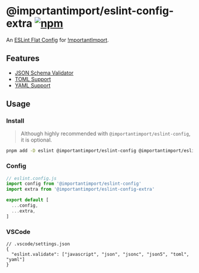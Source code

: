 # @importantimport/eslint-config-extra [![npm](https://img.shields.io/npm/v/@importantimport/eslint-config-extra)](https://npmjs.com/package/@importantimport/eslint-config-extra)

An [ESLint Flat Config](https://eslint.org/docs/latest/use/configure/configuration-files-new) for [!mportantImport](https://github.com/importantimport).

## Features

- [JSON Schema Validator](https://github.com/ota-meshi/eslint-plugin-json-schema-validator)
- [TOML Support](https://github.com/ota-meshi/eslint-plugin-toml)
- [YAML Support](https://github.com/ota-meshi/eslint-plugin-yml)

## Usage

### Install

> Although highly recommended with `@importantimport/eslint-config`, it is optional. 

```bash
pnpm add -D eslint @importantimport/eslint-config @importantimport/eslint-config-extra
```

### Config

```js
// eslint.config.js
import config from '@importantimport/eslint-config'
import extra from '@importantimport/eslint-config-extra'

export default [
  ...config,
  ...extra,
]
```

### VSCode

```jsonc
// .vscode/settings.json
{
  "eslint.validate": ["javascript", "json", "jsonc", "json5", "toml", "yaml"]
}
```
